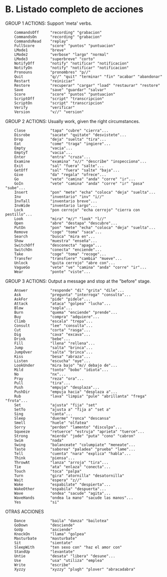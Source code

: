 # B. Listado completo de acciones

GROUP 1 ACTIONS: Support 'meta' verbs.

		CommandsOff		"recording" "grabacion"
		CommandsOn		"recording" "grabacion"
		CommandsRead	"replay"
		FullScore		"score" "puntos" "puntuacion"
		LMode1			"breve"
		LMode2			"verbose" "largo" "normal"
		LMode3			"superbreve" "corto"
		NotifyOff		"notify" "notificar" "notificacion"
		NotifyOn		"notify" "notificar" "notificacion"
		Pronouns		"pronombres" "p//"
		Quit			"q//" "quit" "terminar" "fin" "acabar" "abandonar"
		Restart			"reiniciar"
		Restore			"recuperar" "cargar" "load" "restaurar" "restore"
		Save			"save" "guardar" "salvar"
		Score			"score" "puntos" "puntuacion"
		ScriptOff		"script" "transcripcion"
		ScriptOn		"script" "transcripcion"
		Verify			"verificar"
		Version			"v//" "version"

GROUP 2 ACTIONS: Usually work, given the right circumstances.

		Close			"tapa" "cubre" "cierra"...
		Disrobe			"sacate" "quitate" "desvistete"...
		Drop			"deja" "suelta" "tira"...
		Eat				"come" "traga" "ingiere"...
		Empty			"vacia"...
		EmptyT			"vacia"...
		Enter			"entra" "cruza"...
		Examine			"examina" "x//" "describe" "inspecciona"...
		Exit			"sal" "fuera" "salte"...
		GetOff			"sal" "fuera" "salte" "baja"...
		Give			"da" "regala" "ofrece"...
		Go				"vete" "camina" "anda" "corre" "ir"...
		GoIn			"vete" "camina" "anda" "corre" "ir" "pasa" "sube"...
		Insert			"pon" "mete" "echa" "coloca" "deja" "suelta"...
		Inv				"inventario" "inv" "i//"
		InvTall			"inventario breve"...
		InvWide			"inventario largo"...
		Lock			"pon cerrojo" "echa cerrojo" "cierra con pestillo"...
		Look			"mira" "m//" "look" "l//"
		Open			"abre" "destapa" "descubre"...
		PutOn			"pon" "mete" "echa" "coloca" "deja" "suelta"...
		Remove			"coge" "toma" "saca"...
		Search			"busca" "mira en"...
		Show			"muestra" "enseña"...
		SwitchOff		"desconecta" "apaga"...
		SwitchOn		"conecta" "enciende"...
		Take			"coge" "toma" "recoge"...
		Transfer		"transfiere" "cambia" "mueve"...
		Unlock			"quita cerrojo" "abre con"...
		VagueGo			"vete" "ve" "camina" "anda" "corre" "ir"...
		Wear			"ponte" "viste"...

GROUP 3 ACTIONS: Output a message and stop at the "before" stage.

		Answer			"responde" "di" "grita" "dile"...
		Ask				"pregunta" "interroga" "consulta"...
		AskFor			"pide" "pidele"...
		Attack			"ataca" "golpea" "lucha"...
		Blow			"sopla"...
		Burn			"quema" "enciende" "prende"...
		Buy				"compra" "adquiere"...
		Climb			"escala" "trepa"...
		Consult			"lee" "consulta"...
		Cut				"corta" "rasga"...
		Dig				"cava" "excava"...
		Drink			"bebe"...
		Fill			"llena" "rellena"...
		Jump			"salta" "brinca"...
		JumpOver		"salta" "brinca"...
		Kiss			"besa" "abraza"...
		Listen			"escucha" "oye"...
		LookUnder		"mira bajo" "m// debajo de"...
		Mild			"tonto" "bobo" "idiota"...
		No				"nx"...
		Pray			"reza" "ora"...
		Pull			"tira"...
		Push			"empuja" "desplaza"...
		PushDir			"empuja hacia" "desplaza a"...
		Rub				"lava" "limpia" "pule" "abrillanta" "frega" "frota"...
		Set				"ajusta" "fija" "set"
		SetTo			"ajusta a" "fija a" "set a"
		Sing			"canta"...
		Sleep			"duerme" "ronca" "descansa"
		Smell			"huele" "olfatea"
		Sorry			"perdon" "lamento" "disculpa"...
		Squeeze			"retuerce" "estruja" "aprieta" "tuerce"...
		Strong			"mierda" "jode" "puta" "cono" "cabron"
		Swim			"nada"
		Swing			"balanceate" "columpiate" "meneate"...
		Taste			"saborea" "paladea" "prueba" "lame"...
		Tell			"cuenta" "nara" "explica" "habla"...
		Think			"piensa"...
		ThrowAt			"lanza" "arroja" "tira"...
		Tie				"ata" "enlaza" "conecta"...
		Touch			"toca" "palpa"
		Turn			"gira" "atornilla" "desatornilla"
		Wait			"espera" "z//"
		Wake			"espabilate" "despierta"...
		WakeOther		"espabila" "despuerta"...
		Wave			"ondea" "sacude" "agita"...
		WaveHands		"ondea la mano" "sacude las manos"...
		Yes				"si"

OTRAS ACCIONES

		Dance			"baila" "danza" "bailotea"
		GoDown			"desciende"
		GoUp			"asciende"
		KnockOn			"llama" "golpea"
		Masturbate		"masturbate"
		Sit				"sientate"
		SleepWith		"ten sexo con" "haz el amor con"
		StandUp			"levantate"
		Untie			"desata" "libera" "desune"...
		Use				"usa" "utiliza" "emplea"
		Write			"escribe"
		Xyzzy			"xyzzy" "plugh" "plover" "abracadabra"
